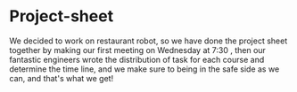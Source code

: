 # Project-sheet
We decided to work on restaurant robot, so we have done the project sheet together by making our first meeting on Wednesday at 7:30 , then our fantastic engineers wrote the distribution of task for each course and determine the time line, and we make sure to being in the safe side as we can, and that's what we get!
